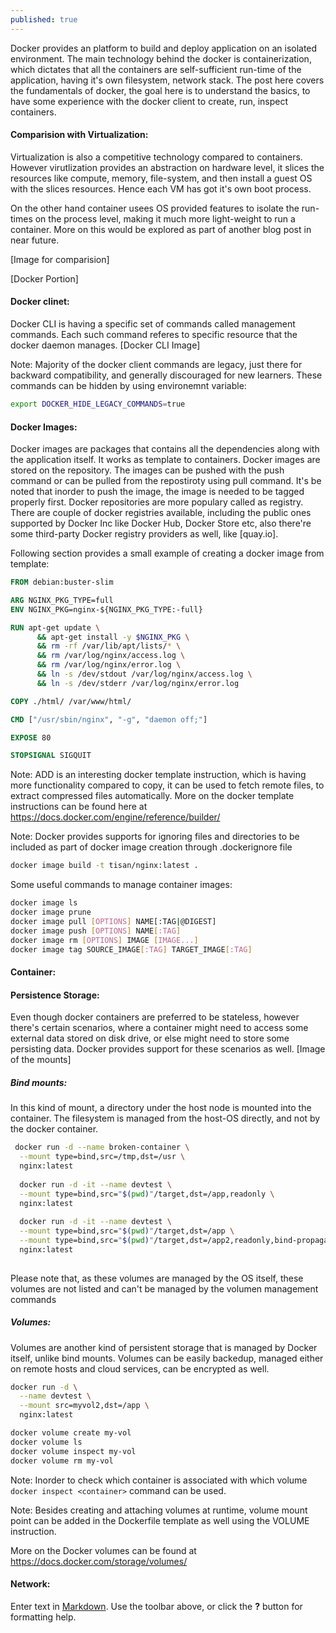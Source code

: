 ```yaml
---
published: true
---
```


Docker provides an platform to build and deploy application on an isolated environment. The main technology behind the docker is containerization, which dictates that all the containers are self-sufficient run-time of the application, having it's own filesystem, network stack. The post here covers the fundamentals of docker, the goal here is to understand the basics, to have some experience with the docker client to create, run, inspect containers.


#### Comparision with Virtualization:
Virtualization is also a competitive technology compared to containers. However virutlization provides an abstraction on hardware level, it slices the resources like compute, memory, file-system, and then install a guest OS with the slices resources. Hence each VM has got it's own boot process. 

On the other hand container usees OS provided features to isolate the run-times on the process level, making it much more light-weight to run a container. More on this would be explored as part of another blog post in near future.

[Image for comparision]


[Docker Portion]

#### Docker clinet:

Docker CLI is having a specific set of commands called management commands. Each such command referes to specific resource that the docker daemon manages.
[Docker CLI Image]

Note: Majority of the docker client commands are legacy, just there for backward compatibility, and generally discouraged for new learners. These commands can be hidden by using environemnt variable:
```sh
export DOCKER_HIDE_LEGACY_COMMANDS=true
```

#### Docker Images:
Docker images are packages that contains all the dependencies along with the application itself. It works as template to containers. Docker images are stored on the repository. The images can be pushed with the push command or can be pulled from the repostiroty using pull command. It's be noted that inorder to push the image, the image is needed to be tagged properly first. Docker repositories are more populary called as registry. There are couple of docker registries available, including the public ones supported by Docker Inc like Docker Hub, Docker Store etc, also there're some third-party Docker registry providers as well, like [quay.io].

Following section provides a small example of creating a docker image from template:

```Dockerfile
FROM debian:buster-slim

ARG NGINX_PKG_TYPE=full
ENV NGINX_PKG=nginx-${NGINX_PKG_TYPE:-full}

RUN apt-get update \
      && apt-get install -y $NGINX_PKG \
      && rm -rf /var/lib/apt/lists/* \
      && rm /var/log/nginx/access.log \
      && rm /var/log/nginx/error.log \
      && ln -s /dev/stdout /var/log/nginx/access.log \
      && ln -s /dev/stderr /var/log/nginx/error.log

COPY ./html/ /var/www/html/

CMD ["/usr/sbin/nginx", "-g", "daemon off;"]

EXPOSE 80

STOPSIGNAL SIGQUIT
```
Note: ADD is an interesting docker template instruction, which is having more functionality compared to copy, it can be used to fetch remote files, to extract compressed files automatically. More on the docker template instructions can be found here at https://docs.docker.com/engine/reference/builder/

Note: Docker provides supports for ignoring files and directories to be included as part of docker image creation through .dockerignore file

```sh
docker image build -t tisan/nginx:latest .
```

Some useful commands to manage container images:
```sh
docker image ls
docker image prune
docker image pull [OPTIONS] NAME[:TAG|@DIGEST]
docker image push [OPTIONS] NAME[:TAG]
docker image rm [OPTIONS] IMAGE [IMAGE...]
docker image tag SOURCE_IMAGE[:TAG] TARGET_IMAGE[:TAG]
```


#### Container:

#### Persistence Storage:
Even though docker containers are preferred to be stateless, however there's certain scenarios, where a container might need to access some external data stored on disk drive, or else might need to store some persisting data. Docker provides support for these scenarios as well.
[Image of the mounts]

##### Bind mounts:
In this kind of mount, a directory under the host node is mounted into the container. The filesystem is managed from the host-OS directly, and not by the docker container. 

``` sh
 docker run -d --name broken-container \
  --mount type=bind,src=/tmp,dst=/usr \
  nginx:latest
  
  docker run -d -it --name devtest \
  --mount type=bind,src="$(pwd)"/target,dst=/app,readonly \
  nginx:latest
  
  docker run -d -it --name devtest \
  --mount type=bind,src="$(pwd)"/target,dst=/app \
  --mount type=bind,src="$(pwd)"/target,dst=/app2,readonly,bind-propagation=rslave \
  nginx:latest
  
```
Please note that, as these volumes are managed by the OS itself, these volumes are not listed and can't be managed by the volumen management commands

##### Volumes:
Volumes are another kind of persistent storage that is managed by Docker itself, unlike bind mounts.
Volumes can be easily backedup, managed either on remote hosts and cloud services, can be encrypted as well.

```sh
docker run -d \
  --name devtest \
  --mount src=myvol2,dst=/app \
  nginx:latest
```

```sh
docker volume create my-vol
docker volume ls
docker volume inspect my-vol
docker volume rm my-vol
```
Note: Inorder to check which container is associated with which volume ```docker inspect <container>``` command can be used. 

Note: Besides creating and attaching volumes at runtime, volume mount point can be added in the Dockerfile template as well using the VOLUME instruction.

More on the Docker volumes can be found at https://docs.docker.com/storage/volumes/

#### Network:

Enter text in [Markdown](http://daringfireball.net/projects/markdown/). Use the toolbar above, or click the **?** button for formatting help.
